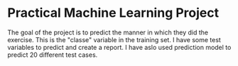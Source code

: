 # Practical Machine Learning Project
The goal of the project is to predict the manner in which they did the exercise. This is the "classe" variable in the training set. I have some test variables to predict and create a report. I have aslo used prediction model to predict 20 different test cases.
